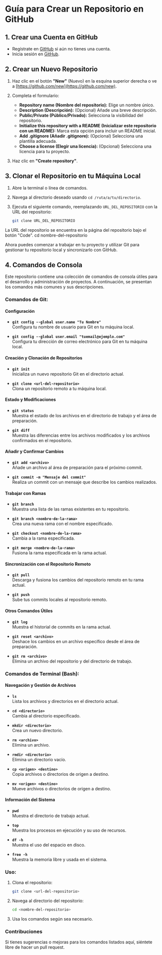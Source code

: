 # Guía para Crear un Repositorio en GitHub

## 1. Crear una Cuenta en GitHub

- Regístrate en [GitHub](https://github.com/join) si aún no tienes una cuenta.
- Inicia sesión en [GitHub](https://github.com/).

## 2. Crear un Nuevo Repositorio

1. Haz clic en el botón **"New"** (Nuevo) en la esquina superior derecha o ve a [https://github.com/new](https://github.com/new).

2. Completa el formulario:
   - **Repository name (Nombre del repositorio):** Elige un nombre único.
   - **Description (Descripción):** (Opcional) Añade una breve descripción.
   - **Public/Private (Público/Privado):** Selecciona la visibilidad del repositorio.
   - **Initialize this repository with a README (Inicializar este repositorio con un README):** Marca esta opción para incluir un README inicial.
   - **Add .gitignore (Añadir .gitignore):** (Opcional) Selecciona una plantilla adecuada.
   - **Choose a license (Elegir una licencia):** (Opcional) Selecciona una licencia para tu proyecto.

3. Haz clic en **"Create repository"**.

## 3. Clonar el Repositorio en tu Máquina Local

1. Abre la terminal o línea de comandos.
2. Navega al directorio deseado usando `cd /ruta/a/tu/directorio`.
3. Ejecuta el siguiente comando, reemplazando `URL_DEL_REPOSITORIO` con la URL del repositorio:

   ```bash
   git clone URL_DEL_REPOSITORIO
La URL del repositorio se encuentra en la página del repositorio bajo el botón "Code".
cd nombre-del-repositorio

Ahora puedes comenzar a trabajar en tu proyecto y utilizar Git para gestionar tu repositorio local y sincronizarlo con GitHub.




## 4. Comandos de Consola

Este repositorio contiene una colección de comandos de consola útiles para el desarrollo y administración de proyectos. A continuación, se presentan los comandos más comunes y sus descripciones.

### Comandos de Git:

#### Configuración
- **`git config --global user.name "Tu Nombre"`**  
  Configura tu nombre de usuario para Git en tu máquina local.

- **`git config --global user.email "tuemail@ejemplo.com"`**  
  Configura tu dirección de correo electrónico para Git en tu máquina local.

#### Creación y Clonación de Repositorios
- **`git init`**  
  Inicializa un nuevo repositorio Git en el directorio actual.

- **`git clone <url-del-repositorio>`**  
  Clona un repositorio remoto a tu máquina local.

#### Estado y Modificaciones
- **`git status`**  
  Muestra el estado de los archivos en el directorio de trabajo y el área de preparación.

- **`git diff`**  
  Muestra las diferencias entre los archivos modificados y los archivos confirmados en el repositorio.

#### Añadir y Confirmar Cambios
- **`git add <archivo>`**  
  Añade un archivo al área de preparación para el próximo commit.

- **`git commit -m "Mensaje del commit"`**  
  Realiza un commit con un mensaje que describe los cambios realizados.

#### Trabajar con Ramas
- **`git branch`**  
  Muestra una lista de las ramas existentes en tu repositorio.

- **`git branch <nombre-de-la-rama>`**  
  Crea una nueva rama con el nombre especificado.

- **`git checkout <nombre-de-la-rama>`**  
  Cambia a la rama especificada.

- **`git merge <nombre-de-la-rama>`**  
  Fusiona la rama especificada en la rama actual.

#### Sincronización con el Repositorio Remoto
- **`git pull`**  
  Descarga y fusiona los cambios del repositorio remoto en tu rama actual.

- **`git push`**  
  Sube tus commits locales al repositorio remoto.

#### Otros Comandos Útiles
- **`git log`**  
  Muestra el historial de commits en la rama actual.

- **`git reset <archivo>`**  
  Deshace los cambios en un archivo específico desde el área de preparación.

- **`git rm <archivo>`**  
  Elimina un archivo del repositorio y del directorio de trabajo.

### Comandos de Terminal (Bash):

#### Navegación y Gestión de Archivos
- **`ls`**  
  Lista los archivos y directorios en el directorio actual.

- **`cd <directorio>`**  
  Cambia al directorio especificado.

- **`mkdir <directorio>`**  
  Crea un nuevo directorio.

- **`rm <archivo>`**  
  Elimina un archivo.

- **`rmdir <directorio>`**  
  Elimina un directorio vacío.

- **`cp <origen> <destino>`**  
  Copia archivos o directorios de origen a destino.

- **`mv <origen> <destino>`**  
  Mueve archivos o directorios de origen a destino.

#### Información del Sistema
- **`pwd`**  
  Muestra el directorio de trabajo actual.

- **`top`**  
  Muestra los procesos en ejecución y su uso de recursos.

- **`df -h`**  
  Muestra el uso del espacio en disco.

- **`free -h`**  
  Muestra la memoria libre y usada en el sistema.

### Uso:

1. Clona el repositorio:
    ```bash
    git clone <url-del-repositorio>
    ```

2. Navega al directorio del repositorio:
    ```bash
    cd <nombre-del-repositorio>
    ```

3. Usa los comandos según sea necesario.

### Contribuciones

Si tienes sugerencias o mejoras para los comandos listados aquí, siéntete libre de hacer un pull request.

























